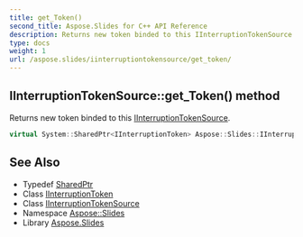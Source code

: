 ```yaml
---
title: get_Token()
second_title: Aspose.Slides for C++ API Reference
description: Returns new token binded to this IInterruptionTokenSource.
type: docs
weight: 1
url: /aspose.slides/iinterruptiontokensource/get_token/
---
```

## IInterruptionTokenSource::get_Token() method


Returns new token binded to this [IInterruptionTokenSource](../).

```cpp
virtual System::SharedPtr<IInterruptionToken> Aspose::Slides::IInterruptionTokenSource::get_Token()=0
```

## See Also

* Typedef [SharedPtr](../../../system/sharedptr/)
* Class [IInterruptionToken](../../iinterruptiontoken/)
* Class [IInterruptionTokenSource](../)
* Namespace [Aspose::Slides](../../)
* Library [Aspose.Slides](../../../)